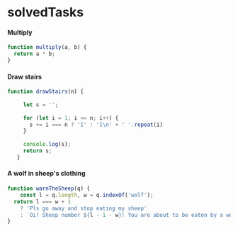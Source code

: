 # solvedTasks
#### Multiply
```javascript
function multiply(a, b) {
  return a * b;
}
```
#### Draw stairs
```javascript
function drawStairs(n) {
   
     let s = '';
   
     for (let i = 1; i <= n; i++) {
       s += i === n ? 'I' : 'I\n' + ' '.repeat(i)
     }
   
     console.log(s);
     return s;
   }
```
#### A wolf in sheep's clothing
```javascript
function warnTheSheep(q) {
    const l = q.length, w = q.indexOf('wolf');
  return l === w + 1
    ? 'Pls go away and stop eating my sheep'
    : `Oi! Sheep number ${l - 1 - w}! You are about to be eaten by a wolf!`  
}
```

